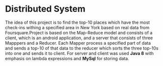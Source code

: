 # Distributed System

The idea of this project is to find the top-10 places which have the most check-ins withing a specified area in New York
based on real data from Foursquare.Project is based on the Map-Reduce model and consists of a client, which is an android
application, and a server that consists of three Mapppers and a Reducer. Each Mapper process a specified part of data and 
sends a top-10 of that data to the reducer which sorts the three top-10s into one and sends it to client. 
For server and client was used **Java 8** with emphasis on lambda expressions and **MySql** for storing data.